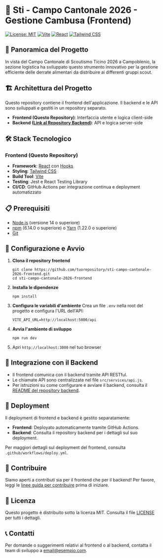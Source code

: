 # 🧮 Sti - Campo Cantonale 2026 - Gestione Cambusa (Frontend)

[![License: MIT](https://img.shields.io/badge/License-MIT-yellow.svg)](https://opensource.org/licenses/MIT)
[![Vite](https://img.shields.io/badge/Vite-5.3.4-646CFF.svg)](https://vitejs.dev/)
[![React](https://img.shields.io/badge/React-18.3.1-blue.svg)](https://reactjs.org/)
[![Tailwind CSS](https://img.shields.io/badge/Tailwind_CSS-3.4.7-38B2AC.svg)](https://tailwindcss.com/)

## 🌟 Panoramica del Progetto
In vista del Campo Cantonale di Scoutismo Ticino 2026 a Campoblenio, la sezione logistica ha sviluppato questo strumento innovativo per la gestione efficiente delle derrate alimentari da distribuire ai differenti gruppi scout.

## 🏗 Architettura del Progetto
Questo repository contiene il frontend dell'applicazione. Il backend e le API sono sviluppati e gestiti in un repository separato.

- **Frontend (Questo Repository)**: Interfaccia utente e logica client-side
- **Backend ([Link al Repository Backend](https://github.com/your-organization/backend-repo))**: API e logica server-side

## 🛠 Stack Tecnologico

### Frontend (Questo Repository)
- **Framework**: [React](https://reactjs.org/) con [Hooks](https://reactjs.org/docs/hooks-intro.html)
- **Styling**: [Tailwind CSS](https://tailwindcss.com/)
- **Build Tool**: [Vite](https://vitejs.dev/)
- **Testing**: Jest e React Testing Library
- **CI/CD**: GitHub Actions per integrazione continua e deployment automatizzato

## 📋 Prerequisiti
- [Node.js](https://nodejs.org/) (versione 14 o superiore)
- [npm](https://www.npmjs.com/) (6.14.0 o superiore) o [Yarn](https://yarnpkg.com/) (1.22.0 o superiore)
- [Git](https://git-scm.com/)

## 🚀 Configurazione e Avvio

1. **Clona il repository frontend**
   ```
   git clone https://github.com/tuorepository/sti-campo-cantonale-2026-frontend.git
   cd sti-campo-cantonale-2026-frontend
   ```

2. **Installa le dipendenze**
   ```
   npm install
   ```

3. **Configura le variabili d'ambiente**
   Crea un file `.env` nella root del progetto e configura l'URL dell'API:
   ```
   VITE_API_URL=http://localhost:5000/api
   ```

4. **Avvia l'ambiente di sviluppo**
   ```
   npm run dev
   ```

5. Apri `http://localhost:3000` nel tuo browser


## 🔗 Integrazione con il Backend
- Il frontend comunica con il backend tramite API RESTful.
- Le chiamate API sono centralizzate nel file `src/services/api.js`.
- Per istruzioni su come configurare e avviare il backend, consulta il [README del repository backend](https://github.com/nabre/scout-cambusa26-server).

## 📢 Deployment
Il deployment di frontend e backend è gestito separatamente:

- **Frontend**: Deployato automaticamente tramite GitHub Actions.
- **Backend**: Consulta il repository backend per i dettagli sul suo deployment.

Per maggiori dettagli sul deployment del frontend, consulta `.github/workflows/deploy.yml`.

## 🤝 Contribuire
Siamo aperti a contributi sia per il frontend che per il backend! Per favore, leggi le [linee guida per contribuire](CONTRIBUTING.md) prima di iniziare.

## 📄 Licenza
Questo progetto è distribuito sotto la licenza MIT. Consulta il file [LICENSE](LICENSE.md) per tutti i dettagli.

## 📞 Contatti
Per domande o suggerimenti relativi al frontend o al backend, contatta il team di sviluppo a [email@esempio.com](mailto:email@esempio.com).
